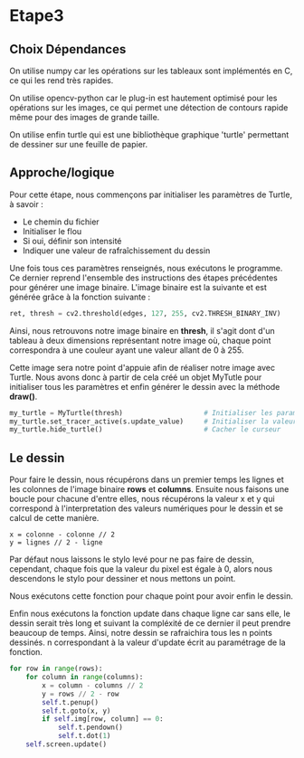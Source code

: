 # Etape3

## Choix Dépendances

On utilise numpy car les opérations sur les tableaux sont implémentés en C, ce qui les rend très rapides.

On utilise opencv-python car le plug-in est hautement optimisé pour les opérations sur les images, ce qui permet une détection de contours rapide même pour des images de grande taille.

On utilise enfin turtle qui est une bibliothèque graphique 'turtle' permettant de dessiner sur une feuille de papier.

## Approche/logique

Pour cette étape, nous commençons par initialiser les paramètres de Turtle, à savoir :
- Le chemin du fichier
- Initialiser le flou
- Si oui, définir son intensité
- Indiquer une valeur de rafraîchissement du dessin

Une fois tous ces paramètres renseignés, nous exécutons le programme. Ce dernier reprend l'ensemble des instructions des étapes précédentes pour générer une image binaire.
L'image binaire est la suivante et est générée grâce à la fonction suivante :

```PYTHON
ret, thresh = cv2.threshold(edges, 127, 255, cv2.THRESH_BINARY_INV)
```

Ainsi, nous retrouvons notre image binaire en **thresh**, il s'agit dont d'un tableau à deux dimensions représentant notre image où, chaque point correspondra à une couleur ayant une valeur allant de 0 à 255.

Cette image sera notre point d'appuie afin de réaliser notre image avec Turtle. Nous avons donc à partir de cela créé un objet MyTutle pour initialiser tous les paramètres et enfin générer le dessin avec la méthode **draw()**.

```PYTHON
my_turtle = MyTurtle(thresh)                    # Initialiser les paramètres de turtle
my_turtle.set_tracer_active(s.update_value)     # Initialiser la valeur de rafraichissement du dessin
my_turtle.hide_turtle()                         # Cacher le curseur
```

## Le dessin

Pour faire le dessin, nous récupérons dans un premier temps les lignes et les colonnes de l'image binaire **rows** et **columns**.
Ensuite nous faisons une boucle pour chacune d'entre elles, nous récupérons la valeur x et y qui correspond à l'interpretation des valeurs numériques pour le dessin et se calcul de cette manière.

```commandline
x = colonne - colonne // 2
y = lignes // 2 - ligne 
```

Par défaut nous laissons le stylo levé pour ne pas faire de dessin, cependant, chaque fois que la valeur du pixel est égale à 0, alors nous descendons le stylo pour dessiner et nous mettons un point.

Nous exécutons cette fonction pour chaque point pour avoir enfin le dessin.

Enfin nous exécutons la fonction update dans chaque ligne car sans elle, le dessin serait très long et suivant la compléxité de ce dernier il peut prendre beaucoup de temps. Ainsi, notre dessin se rafraichira tous les n points dessinés.
n correspondant à la valeur d'update écrit au paramétrage de la fonction.
```PYTHON
for row in range(rows):
    for column in range(columns):
        x = column - columns // 2
        y = rows // 2 - row
        self.t.penup()
        self.t.goto(x, y)
        if self.img[row, column] == 0:
            self.t.pendown()
            self.t.dot(1)
    self.screen.update()
```



